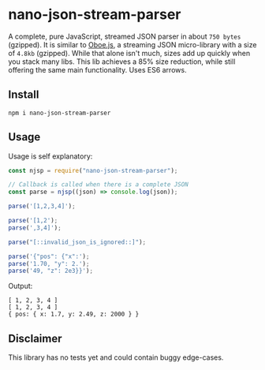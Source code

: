 # nano-json-stream-parser

A complete, pure JavaScript, streamed JSON parser in about `750 bytes` (gzipped). It is similar to [Oboe.js](https://github.com/jimhigson/oboe.js/), a streaming JSON micro-library with a size of `4.8kb` (gzipped). While that alone isn't much, sizes add up quickly when you stack many libs. This lib achieves a 85% size reduction, while still offering the same main functionality. Uses ES6 arrows.

## Install

    npm i nano-json-stream-parser

## Usage

Usage is self explanatory:

```javascript
const njsp = require("nano-json-stream-parser");

// Callback is called when there is a complete JSON
const parse = njsp((json) => console.log(json));

parse('[1,2,3,4]');

parse('[1,2');
parse(',3,4]');

parse("[::invalid_json_is_ignored::]");

parse('{"pos": {"x":');
parse('1.70, "y": 2.');
parse('49, "z": 2e3}}');
```

Output:

```
[ 1, 2, 3, 4 ]
[ 1, 2, 3, 4 ]
{ pos: { x: 1.7, y: 2.49, z: 2000 } }
```

## Disclaimer

This library has no tests yet and could contain buggy edge-cases.
